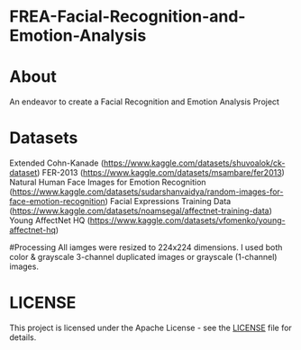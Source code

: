 # FREA-Facial-Recognition-and-Emotion-Analysis

# About
An endeavor to create a Facial Recognition and Emotion Analysis Project

# Datasets
Extended Cohn-Kanade (https://www.kaggle.com/datasets/shuvoalok/ck-dataset)
FER-2013 (https://www.kaggle.com/datasets/msambare/fer2013)
Natural Human Face Images for Emotion Recognition (https://www.kaggle.com/datasets/sudarshanvaidya/random-images-for-face-emotion-recognition)
Facial Expressions Training Data (https://www.kaggle.com/datasets/noamsegal/affectnet-training-data)
Young AffectNet HQ (https://www.kaggle.com/datasets/vfomenko/young-affectnet-hq)

#Processing
All iamges were resized to 224x224 dimensions. I used both color & grayscale 3-channel duplicated images or grayscale (1-channel) images.

# LICENSE
This project is licensed under the Apache License - see the [LICENSE](https://github.com/GeoLek/FREA-Facial-Recognition-and-Emotion-Analysis/blob/main/LICENSE) file for details.

